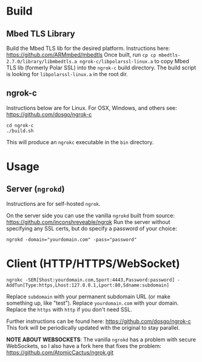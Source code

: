 # Build

## Mbed TLS Library

Build the Mbed TLS lib for the desired platform. Instructions here: https://github.com/ARMmbed/mbedtls
Once built, run `cp cp mbedtls-2.7.0/library/libmbedtls.a ngrok-c/libpolarssl-linux.a` to copy Mbed TLS lib (formerly Polar SSL) into the `ngrok-c` build directory. The build script is looking for `libpolarssl-linux.a` in the root dir.

## ngrok-c

Instructions below are for Linux. For OSX, Windows, and others see: https://github.com/dosgo/ngrok-c

```
cd ngrok-c
./build.sh
```

This will produce an `ngrokc` executable in the `bin` directory.

# Usage

## Server (`ngrokd`)

Instructions are for self-hosted `ngrok`.

On the server side you can use the vanilla `ngrokd` built from source: https://github.com/inconshreveable/ngrok
Run the server without specifying any SSL certs, but do specify a password of your choice:

```
ngrokd -domain="yourdomain.com" -pass="password"
```

# Client (HTTP/HTTPS/WebSocket)

```
ngrokc -SER[Shost:yourdomain.com,Sport:4443,Password:password] -AddTun[Type:https,Lhost:127.0.0.1,Lport:80,Sdname:subdomain]
```

Replace `subdomain` with your permanent subdomain URL (or make something up, like "test"). Replace `yourdomain.com` with your domain. Replace the `https` with `http` if you don't need SSL.

Further instructions can be found here: https://github.com/dosgo/ngrok-c
This fork will be periodically updated with the original to stay parallel.

**NOTE ABOUT WEBSOCKETS**: The vanilla `ngrokd` has a problem with secure WebSockets, so I also have a fork here that fixes the problem: https://github.com/AtomicCactus/ngrok.git
